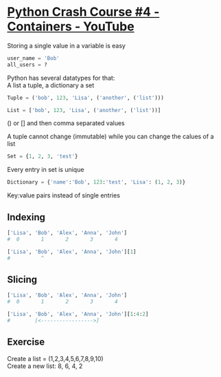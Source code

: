 # [Python Crash Course #4 - Containers - YouTube](https://youtu.be/pJJ2uLB1_Zo?list=PL4cUxeGkcC9goeb7U1FXFdNszWetCmhfB "Python Crash Course #4 - Containers - YouTube")

Storing a single value in a variable is easy

```python
user_name = 'Bob'
all_users = ?
```

Python has several datatypes for that:  
A list a tuple, a dictionary a set

```python
Tuple = ('bob', 123, 'Lisa', ('another', ('list')))
```

```python
List = ['bob', 123, 'Lisa', ('another', ('list'))]
```

() or [] and then comma separated values

A tuple cannot change (immutable) while you can change the calues of a list

```python
Set = {1, 2, 3, 'test'}
```
Every entry in set is unique

```python
Dictionary = {'name':'Bob', 123:'test', 'Lisa': (1, 2, 3)}
```
Key:value pairs instead of single entries

## Indexing

```python
['Lisa', 'Bob', 'Alex', 'Anna', 'John']
#  0       1       2       3       4
```

```python
['Lisa', 'Bob', 'Alex', 'Anna', 'John'][1]
#          ^
```

## Slicing

```python
['Lisa', 'Bob', 'Alex', 'Anna', 'John']
#  0       1       2       3       4
```

```python
['Lisa', 'Bob', 'Alex', 'Anna', 'John'][1:4:2]
#        [<----------------->]
```

## Exercise

Create a list = (1,2,3,4,5,6,7,8,9,10)  
Create a new list: 8, 6, 4, 2
